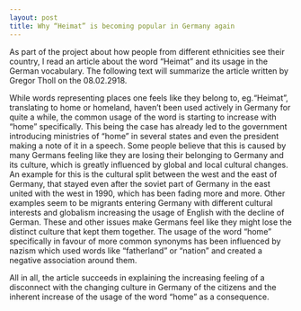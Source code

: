 ```yaml
---
layout: post
title: Why “Heimat” is becoming popular in Germany again
---
```

As part of the project about how people from different ethnicities see their country, I read an article about the word “Heimat” and its usage in the German vocabulary. The following text will summarize the article written by Gregor Tholl on the 08.02.2918.

While words representing places one feels like they belong to, eg.“Heimat”, translating to home or homeland,  haven’t been used actively in Germany for quite a while, the common usage of the word is starting to increase with “home” specifically. This being the case has already led to the government introducing ministries of “home” in several states and even the president making a note of it in a speech. 
Some people believe that this is caused by many Germans feeling like they are losing their belonging to Germany and its culture, which is greatly influenced by global and local cultural changes. 
An example for this is the cultural split between the west and the east of Germany, that stayed even after the soviet part of Germany in the east united with the west in 1990, which has been fading more and more. Other examples seem to be migrants entering Germany with different cultural interests and globalism increasing the usage of English with the decline of German. These and other issues make Germans feel like they might lose the distinct culture that kept them together.
The usage of the word “home” specifically in favour of more common synonyms has been influenced by nazism which used words like “fatherland” or “nation” and created a negative association around them. 

All in all, the article succeeds in explaining the increasing feeling of a disconnect with the changing culture in Germany of the citizens and the inherent increase of the usage of the word “home” as a consequence.
